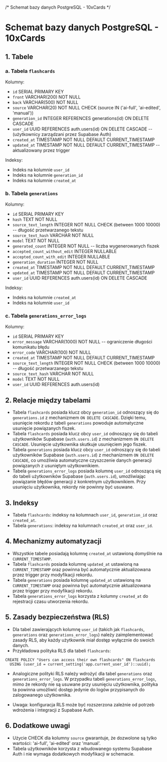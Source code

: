 /* Schemat bazy danych PostgreSQL - 10xCards */

# Schemat bazy danych PostgreSQL - 10xCards

## 1. Tabele

### a. Tabela `flashcards`

Kolumny:
- `id` SERIAL PRIMARY KEY
- `front` VARCHAR(200) NOT NULL
- `back` VARCHAR(500) NOT NULL
- `source` VARCHAR(20) NOT NULL CHECK (source IN ('ai-full', 'ai-edited', 'manual'))
- `generation_id` INTEGER REFERENCES generations(id) ON DELETE CASCADE
- `user_id` UUID REFERENCES auth.users(id) ON DELETE CASCADE  -- (użytkownicy zarządzani przez Supabase Auth)
- `created_at` TIMESTAMP NOT NULL DEFAULT CURRENT_TIMESTAMP
- `updated_at` TIMESTAMP NOT NULL DEFAULT CURRENT_TIMESTAMP  -- aktualizowany przez trigger

Indeksy:
- Indeks na kolumnie `user_id`
- Indeks na kolumnie `generation_id`
- Indeks na kolumnie `created_at`

### b. Tabela `generations`

Kolumny:
- `id` SERIAL PRIMARY KEY
- `hash` TEXT NOT NULL
- `source_text_length` INTEGER NOT NULL CHECK (between 1000 10000)  -- długość przetwarzanego tekstu
- `source_text_hash` VARCHAR NOT NULL
- `model` TEXT NOT NULL
- `generated_count` INTEGER NOT NULL            -- liczba wygenerowanych fiszek
- `accepted_count_without_edit` INTEGER NULLABLE
- `accepted_count_with_edit` INTEGER NULLABLE
- `generation_duration` INTEGER NOT NULL
- `created_at` TIMESTAMP NOT NULL DEFAULT CURRENT_TIMESTAMP
- `updated_at` TIMESTAMP NOT NULL DEFAULT CURRENT_TIMESTAMP
- `user_id` UUID REFERENCES auth.users(id) ON DELETE CASCADE

Indeksy:
- Indeks na kolumnie `created_at`
- Indeks na kolumnie `user_id`

### c. Tabela `generations_error_logs`

Kolumny:
- `id` SERIAL PRIMARY KEY
- `error_message` VARCHAR(1000) NOT NULL  -- ograniczenie długości komunikatu błędu
- `error_code` VARCHAR(100) NOT NULL
- `created_at` TIMESTAMP NOT NULL DEFAULT CURRENT_TIMESTAMP
- `source_text_length` INTEGER NOT NULL CHECK (between 1000 10000)  -- długość przetwarzanego tekstu
- `source_text_hash` VARCHAR NOT NULL
- `model` TEXT NOT NULL
- `user_id` UUID REFERENCES auth.users(id)

## 2. Relacje między tabelami

- Tabela `flashcards` posiada klucz obcy `generation_id` odnoszący się do `generations.id` z mechanizmem `ON DELETE CASCADE`. Dzięki temu, usunięcie rekordu z tabeli `generations` powoduje automatyczne usunięcie powiązanych fiszek.
- Tabela `flashcards` posiada klucz obcy `user_id` odnoszący się do tabeli użytkowników Supabase (`auth.users.id`) z mechanizmem `ON DELETE CASCADE`. Usunięcie użytkownika skutkuje usunięciem jego fiszek.
- Tabela `generations` posiada klucz obcy `user_id` odnoszący się do tabeli użytkowników Supabase (`auth.users.id`) z mechanizmem `ON DELETE CASCADE`, co umożliwia automatyczne czyszczenie danych generacji powiązanych z usuniętym użytkownikiem.
- Tabela `generations_error_logs` posiada kolumnę `user_id` odnoszącą się do tabeli użytkowników Supabase (`auth.users.id`), umożliwiając powiązanie błędów generacji z konkretnym użytkownikiem. Przy usunięciu użytkownika, rekordy nie powinny być usuwane.

## 3. Indeksy

- Tabela `flashcards`: indeksy na kolumnach `user_id`, `generation_id` oraz `created_at`.
- Tabela `generations`: indeksy na kolumnach `created_at` oraz `user_id`.

## 4. Mechanizmy automatyzacji

- Wszystkie tabele posiadają kolumnę `created_at` ustawioną domyślnie na `CURRENT_TIMESTAMP`.
- Tabela `flashcards` posiada kolumnę `updated_at` ustawioną na `CURRENT_TIMESTAMP` oraz powinna być automatycznie aktualizowana przez trigger przy modyfikacji rekordu.
- Tabela `generations` posiada kolumnę `updated_at` ustawioną na `CURRENT_TIMESTAMP` oraz powinna być automatycznie aktualizowana przez trigger przy modyfikacji rekordu.
- Tabela `generations_error_logs` korzysta z kolumny `created_at` do rejestracji czasu utworzenia rekordu.

## 5. Zasady bezpieczeństwa (RLS)

- Dla tabel zawierających kolumnę `user_id` (takich jak `flashcards`, `generations` oraz `generations_error_logs`) należy zaimplementować zasady RLS, aby każdy użytkownik miał dostęp wyłącznie do swoich danych.
- Przykładowa polityka RLS dla tabeli `flashcards`:

```
CREATE POLICY "Users can access their own flashcards" ON flashcards
  USING (user_id = current_setting('app.current_user_id')::uuid);
```

- Analogiczne polityki RLS należy wdrożyć dla tabel `generations` oraz `generations_error_logs`. W przypadku tabeli `generations_error_logs`, mimo że rekordy nie są usuwane przy usunięciu użytkownika, polityka ta powinna umożliwić dostęp jedynie do logów przypisanych do zalogowanego użytkownika.

- Uwaga: konfiguracja RLS może być rozszerzona zależnie od potrzeb wdrożenia i integracji z Supabase Auth.

## 6. Dodatkowe uwagi

- Użycie CHECK dla kolumny `source` gwarantuje, że dozwolone są tylko wartości: 'ai-full', 'ai-edited' oraz 'manual'.
- Tabela użytkowników korzysta z wbudowanego systemu Supabase Auth i nie wymaga dodatkowych modyfikacji w schemacie. 